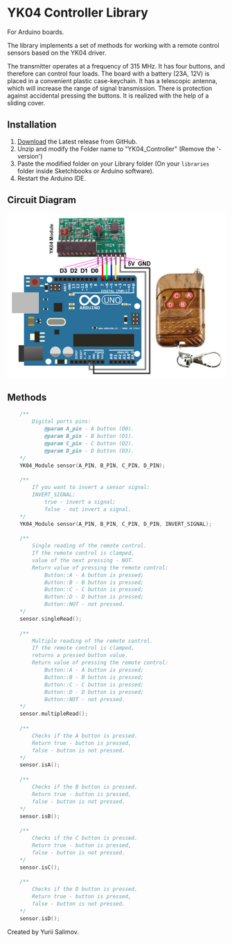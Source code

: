 # YK04 Controller Library

For Arduino boards.

The library implements a set of methods for working with a remote control 
sensors based on the YK04 driver.

The transmitter operates at a frequency of 315 MHz. It has four buttons, 
and therefore can control four loads. The board with a battery (23A, 12V) 
is placed in a convenient plastic case-keychain. It has a telescopic antenna, 
which will increase the range of signal transmission. There is protection 
against accidental pressing the buttons. It is realized with the help 
of a sliding cover.

## Installation

1. [Download](https://github.com/YuriiSalimov/YK04_Controller/releases) the Latest release from GitHub.
2. Unzip and modify the Folder name to "YK04_Controller" (Remove the '-version')
3. Paste the modified folder on your Library folder 
(On your `libraries` folder inside Sketchbooks or Arduino software).
4. Restart the Arduino IDE.

## Circuit Diagram

![Circuit Diagram](CircuitDiagram.png)

## Methods

```cpp
	/**
		Digital ports pins:
			@param A_pin - A button (D0).
			@param B_pin - B button (D1).
			@param C_pin - C button (D2).
			@param D_pin - D button (D3).
	*/
	YK04_Module sensor(A_PIN, B_PIN, C_PIN, D_PIN);
	
	/**
		If you want to invert a sensor signal:
		INVERT_SIGNAL:
			true - invert a signal;
			false - not invert a signal.
	*/
	YK04_Module sensor(A_PIN, B_PIN, C_PIN, D_PIN, INVERT_SIGNAL);

	/**
		Single reading of the remote control.
		If the remote control is clamped, 
		value of the next pressing - NOT.
		Return value of pressing the remote control:
			Button::A - A button is pressed;
			Button::B - B button is pressed;
			Button::C - C button is pressed;
			Button::D - D button is pressed;
			Button::NOT - not pressed.
	*/
	sensor.singleRead();

	/**
		Multiple reading of the remote control.
		If the remote control is clamped,
		returns a pressed button value.
		Return value of pressing the remote control:
			Button::A - A button is pressed;
			Button::B - B button is pressed;
			Button::C - C button is pressed;
			Button::D - D button is pressed;
			Button::NOT - not pressed.
	*/
	sensor.multipleRead();
	
	/**
		Checks if the A button is pressed.
		Return true - button is pressed, 
		false - button is not pressed.
	*/
	sensor.isA();

	/**
		Checks if the B button is pressed.
		Return true - button is pressed, 
		false - button is not pressed.
	*/
	sensor.isB();

	/**
		Checks if the C button is pressed.
		Return true - button is pressed, 
		false - button is not pressed.
	*/
	sensor.isC();

	/**
		Checks if the D button is pressed.
		Return true - button is pressed, 
		false - button is not pressed.
	*/
	sensor.isD();
```

Created by Yurii Salimov.
